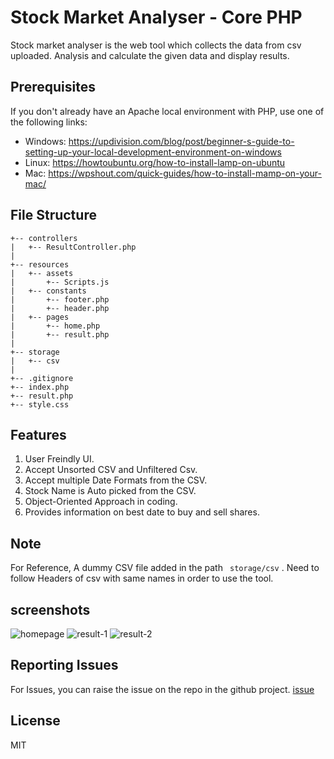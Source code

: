 # Stock Market Analyser - Core PHP

Stock market analyser is the web tool which collects the data from csv uploaded. Analysis and calculate the given data and display results.

## Prerequisites

If you don't already have an Apache local environment with PHP, use one of the following links:

 - Windows: https://updivision.com/blog/post/beginner-s-guide-to-setting-up-your-local-development-environment-on-windows
 - Linux: https://howtoubuntu.org/how-to-install-lamp-on-ubuntu
 - Mac: https://wpshout.com/quick-guides/how-to-install-mamp-on-your-mac/

## File Structure

```
+-- controllers
|   +-- ResultController.php
|
+-- resources
|   +-- assets
|       +-- Scripts.js
|   +-- constants
|       +-- footer.php
|       +-- header.php
|   +-- pages
|       +-- home.php
|       +-- result.php
|
+-- storage
|   +-- csv
|
+-- .gitignore
+-- index.php
+-- result.php
+-- style.css
```

## Features

1. User Freindly UI.
2. Accept Unsorted CSV and Unfiltered Csv.
3. Accept multiple Date Formats from the CSV.
4. Stock Name is Auto picked from the CSV.
5. Object-Oriented Approach in coding.
6. Provides information on best date to buy and sell shares.

## Note

For Reference, A dummy CSV file added in the path ``` storage/csv``` . Need to follow Headers of csv with same names in order to use the tool.  

## screenshots
![homepage](https://i.ibb.co/3RLhkCL/screencapture-localhost-8021-2020-07-13-00-13-52.png)
![result-1](https://i.ibb.co/YTc46qJ/screencapture-localhost-8021-result-php-2020-07-13-00-14-30-1.png)
![result-2](https://i.ibb.co/N1RdmqB/screencapture-localhost-8021-result-php-2020-07-13-00-14-03.png)
## Reporting Issues

For Issues, you can raise the issue on the repo in the github project. [issue](https://github.com/SanthoshSiddegowda/Stock-Analsys-core-php/issues)

## License

MIT
